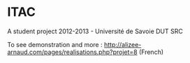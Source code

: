 ITAC
====

A student project 2012-2013 - Université de Savoie DUT SRC

To see demonstration and more : <http://alizee-arnaud.com/pages/realisations.php?projet=8> (French)

